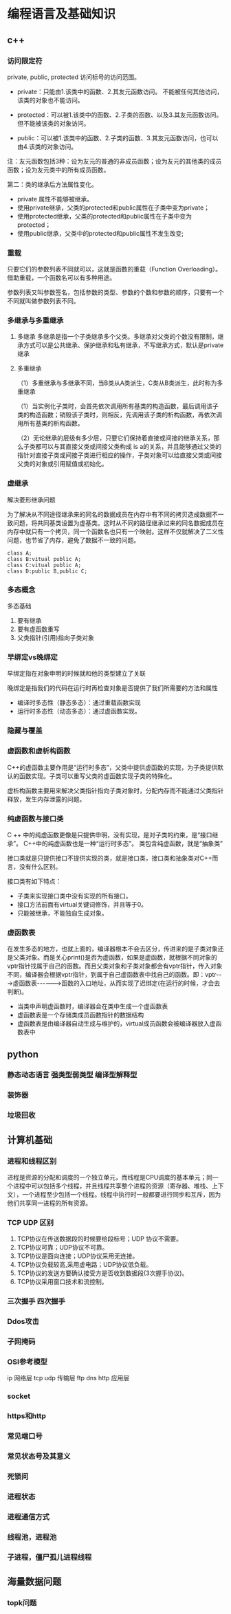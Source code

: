 # 编程语言及基础知识

## c++

### 访问限定符
private, public, protected 访问标号的访问范围。

- private：只能由1.该类中的函数、2.其友元函数访问。
不能被任何其他访问，该类的对象也不能访问。

- protected：可以被1.该类中的函数、2.子类的函数、以及3.其友元函数访问。
但不能被该类的对象访问。

- public：可以被1.该类中的函数、2.子类的函数、3.其友元函数访问，也可以由4.该类的对象访问。

注：友元函数包括3种：设为友元的普通的非成员函数；设为友元的其他类的成员函数；设为友元类中的所有成员函数。

第二：类的继承后方法属性变化。
- private 属性不能够被继承。
- 使用private继承，父类的protected和public属性在子类中变为private；
- 使用protected继承，父类的protected和public属性在子类中变为protected；
- 使用public继承，父类中的protected和public属性不发生改变;


### 重载

只要它们的参数列表不同就可以，这就是函数的重载（Function Overloading）。借助重载，一个函数名可以有多种用途。

参数列表又叫参数签名，包括参数的类型、参数的个数和参数的顺序，只要有一个不同就叫做参数列表不同。

### 多继承与多重继承

1. 多继承 多继承是指一个子类继承多个父类。多继承对父类的个数没有限制，继承方式可以是公共继承、保护继承和私有继承，不写继承方式，默认是private继承
2. 多重继承

    （1）多重继承与多继承不同，当B类从A类派生，C类从B类派生，此时称为多重继承
    
    （1）当实例化子类时，会首先依次调用所有基类的构造函数，最后调用该子类的构造函数；销毁该子类时，则相反，先调用该子类的析构函数，再依次调用所有基类的析构函数。
    
    （2）无论继承的层级有多少层，只要它们保持着直接或间接的继承关系，那么子类都可以与其直接父类或间接父类构成 is a的关系，并且能够通过父类的指针对直接子类或间接子类进行相应的操作，子类对象可以给直接父类或间接父类的对象或引用赋值或初始化。


### 虚继承

解决菱形继承问题

为了解决从不同途径继承来的同名的数据成员在内存中有不同的拷贝造成数据不一致问题，将共同基类设置为虚基类。这时从不同的路径继承过来的同名数据成员在内存中就只有一个拷贝，同一个函数名也只有一个映射。这样不仅就解决了二义性问题，也节省了内存，避免了数据不一致的问题。
```
class A; 
class B:vitual public A; 
class C:vitual public A; 
class D:public B,public C; 
```


### 多态概念

多态基础
1. 要有继承
2. 要有虚函数重写
3. 父类指针(引用)指向子类对象

### 早绑定vs晚绑定

早绑定指在对象申明的时候就和他的类型建立了关联

晚绑定是指我们的代码在运行时再检查对象是否提供了我们所需要的方法和属性

- 编译时多态性（静态多态）：通过重载函数实现
- 运行时多态性（动态多态）：通过虚函数实现。

### 隐藏与覆盖


### 虚函数和虚析构函数

C++的虚函数主要作用是“运行时多态”，父类中提供虚函数的实现，为子类提供默认的函数实现。子类可以重写父类的虚函数实现子类的特殊化。

虚析构函数主要用来解决父类指针指向子类对象时，分配内存而不能通过父类指针释放，发生内存泄露的问题。

### 纯虚函数与接口类

C ++ 中的纯虚函数更像是只提供申明，没有实现，是对子类的约束，是“接口继承”。
C++中的纯虚函数也是一种“运行时多态”。
类包含纯虚函数，就是“抽象类”


接口类就是只提供接口不提供实现的类，就是接口类，接口类和抽象类对C++而言，没有什么区别。

接口类有如下特点：

- 子类来实现接口类中没有实现的所有接口。
- 接口方法前面有virtual关键词修饰，并且等于0。
- 只能被继承，不能独自生成对象。

### 虚函数表

在发生多态的地方，也就上面的，编译器根本不会去区分，传进来的是子类对象还是父类对象。而是关心print()是否为虚函数，如果是虚函数，就根据不同对象的vptr指针找属于自己的函数。而且父类对象和子类对象都会有vptr指针，传入对象不同，编译器会根据vptr指针，到属于自己虚函数表中找自己的函数。即：vptr--->虚函数表------>函数的入口地址，从而实现了迟绑定(在运行的时候，才会去判断)。

- 当类中声明虚函数时，编译器会在类中生成一个虚函数表
- 虚函数表是一个存储类成员函数指针的数据结构
- 虚函数表是由编译器自动生成与维护的，virtual成员函数会被编译器放入虚函数表中

## python

### 静态动态语言 强类型弱类型 编译型解释型

### 装饰器

### 垃圾回收

## 计算机基础

### 进程和线程区别

进程是资源的分配和调度的一个独立单元，而线程是CPU调度的基本单元；同一个进程中可以包括多个线程，并且线程共享整个进程的资源（寄存器、堆栈、上下文），一个进程至少包括一个线程。线程中执行时一般都要进行同步和互斥，因为他们共享同一进程的所有资源。


### TCP UDP 区别
1. TCP协议在传送数据段的时候要给段标号；UDP 协议不需要。
2. TCP协议可靠；UDP协议不可靠。
3. TCP协议是面向连接；UDP协议采用无连接。
4. TCP协议负载较高,采用虚电路；UDP协议低负载。
5. TCP协议的发送方要确认接受方是否收到数据段(3次握手协议)。
6. TCP协议采用窗口技术和流控制。


### 三次握手 四次握手

### Ddos攻击

### 子网掩码

### OSI参考模型
ip 网络层
tcp udp 传输层
ftp dns http 应用层

### socket

### https和http

### 常见端口号

### 常见状态号及其意义

### 死锁问

### 进程状态

### 进程通信方式

### 线程池，进程池

### 子进程，僵尸孤儿进程线程


## 海量数据问题

### topk问题

### 
